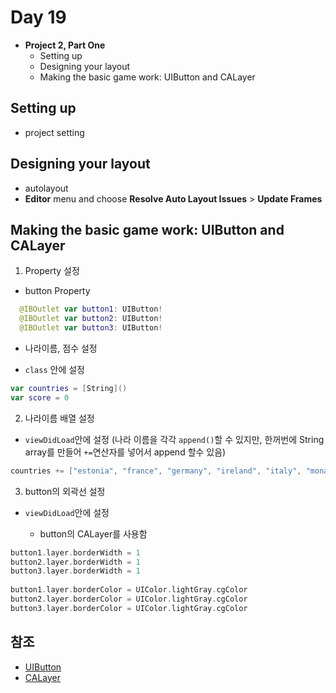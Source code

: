 # Day 19

* __Project 2, Part One__
	* Setting up
	* Designing your layout
	* Making the basic game work: UIButton and CALayer

## Setting up

* project setting

## Designing your layout

* autolayout
* __Editor__ menu and choose __Resolve Auto Layout Issues__ > __Update Frames__

## Making the basic game work: UIButton and CALayer

1. Property 설정

* button Property

```Swift
  @IBOutlet var button1: UIButton!
  @IBOutlet var button2: UIButton!
  @IBOutlet var button3: UIButton!
```

* 나라이름, 점수 설정

* `class` 안에 설정

```Swift
var countries = [String]()
var score = 0
```

2. 나라이름 배열 설정

* `viewDidLoad`안에 설정 (나라 이름을 각각 `append()`할 수 있지만, 한꺼번에 String array를 만들어 `+=`연산자를 넣어서 append 할수 있음)

```Swift
countries += ["estonia", "france", "germany", "ireland", "italy", "monaco", "nigeria", "poland", "russia", "span", "uk", "us"]
```

3. button의 외곽선 설정

* `viewDidLoad`안에 설정

	- button의 CALayer를 사용함

```Swift
button1.layer.borderWidth = 1
button2.layer.borderWidth = 1
button3.layer.borderWidth = 1
    
button1.layer.borderColor = UIColor.lightGray.cgColor
button2.layer.borderColor = UIColor.lightGray.cgColor
button3.layer.borderColor = UIColor.lightGray.cgColor
```


## 참조

* [UIButton](https://developer.apple.com/documentation/uikit/uibutton)
* [CALayer](https://developer.apple.com/documentation/quartzcore/calayer)

